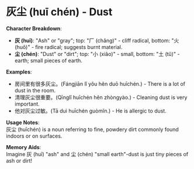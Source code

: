 # **灰尘 (huī chén) - Dust**

**Character Breakdown**:  
- **灰 (huī)**: "Ash" or "gray"; top: "厂 (chǎng)" - cliff radical, bottom: "火 (huǒ)" - fire radical; suggests burnt material.  
- **尘 (chén)**: "Dust" or "dirt"; top: "小 (xiǎo)" - small, bottom: "土 (tǔ)" - earth; small pieces of earth.

**Examples**:  
- 房间里有很多灰尘。(Fángjiān lǐ yǒu hěn duō huīchén.) - There is a lot of dust in the room.  
- 清理灰尘很重要。(Qīnglǐ huīchén hěn zhòngyào.) - Cleaning dust is very important.  
- 他对灰尘过敏。(Tā duì huīchén guòmǐn.) - He is allergic to dust.

**Usage Notes**:  
灰尘 (huīchén) is a noun referring to fine, powdery dirt commonly found indoors or on surfaces.

**Memory Aids**:  
Imagine 灰 (huī) "ash" and 尘 (chén) "small earth"-dust is just tiny pieces of ash or dirt!